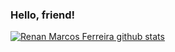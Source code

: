 ### Hello, friend!

[![Renan Marcos Ferreira github stats](https://github-readme-stats.vercel.app/api?username=renanmarcos&count_private=true&show_icons=true)](https://www.linkedin.com/in/renanmarcos/)
